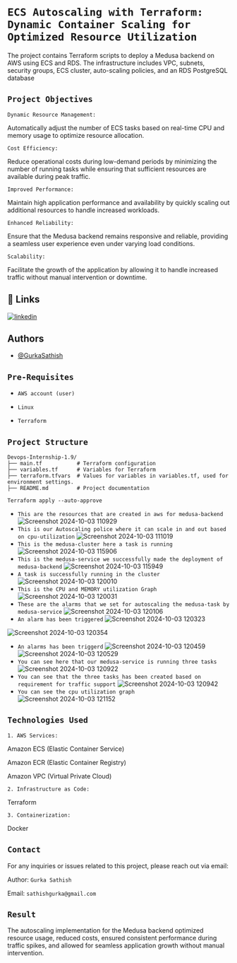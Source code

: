 

# `ECS Autoscaling with Terraform: Dynamic Container Scaling for Optimized Resource Utilization`

The project contains Terraform scripts to deploy a Medusa backend on AWS using ECS and RDS. The infrastructure includes VPC, subnets, security groups, ECS cluster, auto-scaling policies, and an RDS PostgreSQL database









## `Project Objectives`

`Dynamic Resource Management:`

 Automatically adjust the number of ECS tasks based on real-time CPU and memory usage to optimize resource allocation.

`Cost Efficiency:` 

Reduce operational costs during low-demand periods by minimizing the number of running tasks while ensuring that sufficient resources are available during peak traffic.

`Improved Performance:`

 Maintain high application performance and availability by quickly scaling out additional resources to handle increased workloads.

`Enhanced Reliability:`

 Ensure that the Medusa backend remains responsive and reliable, providing a seamless user experience even under varying load conditions.

`Scalability:`

 Facilitate the growth of the application by allowing it to handle increased traffic without manual intervention or downtime.
## 🔗 Links
[![linkedin](https://img.shields.io/badge/linkedin-0A66C2?style=for-the-badge&logo=linkedin&logoColor=white)](https://www.linkedin.com/in/sathish-gurka)


## Authors

- [@GurkaSathish](https://github.com/sathishyadav024)


## `Pre-Requisites`

- `AWS account (user)`

- `Linux`

- `Terraform`



## `Project Structure`
```
Devops-Internship-1.9/
├── main.tf           # Terraform configuration
├── variables.tf      # Variables for Terraform
├── terraform.tfvars  # Values for variables in variables.tf, used for environment settings.
├── README.md         # Project documentation
```
`Terraform apply --auto-approve`

- `This are the resources that are created in aws for medusa-backend`
![Screenshot 2024-10-03 110929](https://github.com/user-attachments/assets/967cde4b-c51f-4e46-abb6-859fc7e51a3b)
- `This is our Autoscaling police where it can scale in and out based on cpu-utilization`
![Screenshot 2024-10-03 111019](https://github.com/user-attachments/assets/82f156ab-8849-4b77-964c-e27415a35499)
- `This is the medusa-cluster here a task is running`
![Screenshot 2024-10-03 115906](https://github.com/user-attachments/assets/6fe90a51-e1d8-45da-82a2-034b6640a0ca)
- `This is the medusa-service we successfully made the deployment of medusa-backend`
![Screenshot 2024-10-03 115949](https://github.com/user-attachments/assets/51205cb0-6125-4d32-8955-8777f12c9d17)
- `A task is successfully running in the cluster`
![Screenshot 2024-10-03 120010](https://github.com/user-attachments/assets/e4e48d4b-3550-4ee8-8e3b-00eafcd46809)
- `This is the CPU and MEMORY utilization Graph`
![Screenshot 2024-10-03 120031](https://github.com/user-attachments/assets/f99dd700-4b8b-427e-960a-5c090a1470c0)
- `These are the alarms that we set for autoscaling the medusa-task by medusa-service`
![Screenshot 2024-10-03 120106](https://github.com/user-attachments/assets/e159d102-d4d8-48dd-ae23-c934170f3456)
- `An alarm has been triggered`
![Screenshot 2024-10-03 120323](https://github.com/user-attachments/assets/9bd686e7-5177-4ade-bc1f-e338fd4516b1)

![Screenshot 2024-10-03 120354](https://github.com/user-attachments/assets/e8647945-ecb9-4c04-9907-f419c0b99be1)
- `An alarms has been triggerd`
![Screenshot 2024-10-03 120459](https://github.com/user-attachments/assets/b3621270-8eef-40aa-8a07-688405343ea8)
![Screenshot 2024-10-03 120529](https://github.com/user-attachments/assets/98f874f1-5adf-4765-abf0-9ce184d6ffef)
- `You can see here that our medusa-service is running three tasks` 
![Screenshot 2024-10-03 120922](https://github.com/user-attachments/assets/014525f2-a481-4c37-b6af-08a75f7d3f8f)
- `You can see that the three tasks has been created based on requirement for traffic support`
![Screenshot 2024-10-03 120942](https://github.com/user-attachments/assets/955a5454-b867-45d0-8c9e-c8fedc1d013e)
- `You can see the cpu utilization graph`
![Screenshot 2024-10-03 121152](https://github.com/user-attachments/assets/ef8cbc21-b934-4213-b3a1-fad71cd36a52)


## `Technologies Used`

`1. AWS Services:`

Amazon ECS (Elastic Container Service)

Amazon ECR (Elastic Container Registry)

Amazon VPC (Virtual Private Cloud)

`2. Infrastructure as Code:`

Terraform

`3. Containerization:`

Docker


## `Contact`


   For any inquiries or issues related to this project, please reach out via email:  
   
   
   Author: `Gurka Sathish`
   
   Email: ` sathishgurka@gmail.com `
## `Result`

The autoscaling implementation for the Medusa backend optimized resource usage, reduced costs, ensured consistent performance during traffic spikes, and allowed for seamless application growth without manual intervention. 
